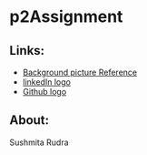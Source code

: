 # p2Assignment

## Links:

- [Background picture Reference](https://wonderfulengineering.com/wp-content/uploads/2014/09/white-wallpapers-5.jpg)
- [linkedIn logo](https://en.m.wikipedia.org/wiki/File:LinkedIn_logo_initials.png)
- [Github logo](https://google.com)

## About:
  Sushmita Rudra

